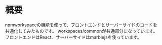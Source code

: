 # 概要

npmworkspaceの機能を使って、フロントエンドとサーバーサイドのコードを共通化してみたものです。
workspaces/commonが共通部分になっています。
フロントエンドはReact、サーバーサイドはmarblejsを使っています。